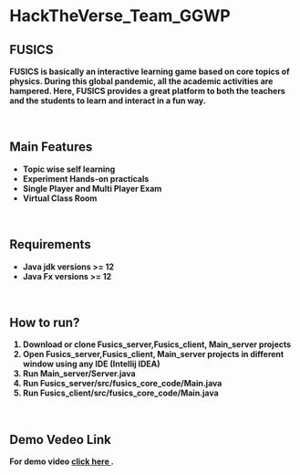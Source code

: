 # HackTheVerse_Team_GGWP
<h2>FUSICS</h2>
<p><b>FUSICS is basically an interactive learning game based on core topics of physics. During this global pandemic, all the academic activities are hampered. Here, FUSICS provides a great platform to both the teachers and the students to learn and interact in a fun way.</b></p><br>
<h2>Main Features </h2>
<p><b><ul>
  <li>Topic wise self learning</li>
  <li>Experiment Hands-on practicals </li>
  <li>Single Player and Multi Player Exam</li>
  <li>Virtual Class Room</li>
</ul>
</b></p><br>
<h2>Requirements</h2>
<p><b><ul>
  <li>Java jdk versions >= 12 </li>
  <li>Java Fx versions >= 12 </li>
</ul>
</b></p><br>
<h2>How to run?</h2>
<p><b><ol>
  <li>Download or clone Fusics_server,Fusics_client, Main_server projects</li>
  <li>Open Fusics_server,Fusics_client, Main_server projects in different window using any IDE (Intellij IDEA) </li>
  <li>Run Main_server/Server.java</li>
  <li>Run Fusics_server/src/fusics_core_code/Main.java</li>
  <li>Run Fusics_client/src/fusics_core_code/Main.java</li>
</ol>
</b></p><br>
<h2>Demo Vedeo Link</h2>
<b> For demo video <a href="https://drive.google.com/file/d/1AUldnklBctXsNIN9kt65gNmDcrFzbe7s/view"> click here </a>. </b>


